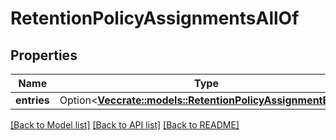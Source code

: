 # RetentionPolicyAssignmentsAllOf

## Properties

Name | Type | Description | Notes
------------ | ------------- | ------------- | -------------
**entries** | Option<[**Vec<crate::models::RetentionPolicyAssignmentBase>**](RetentionPolicyAssignment--Base.md)> |  | [optional]

[[Back to Model list]](../README.md#documentation-for-models) [[Back to API list]](../README.md#documentation-for-api-endpoints) [[Back to README]](../README.md)


